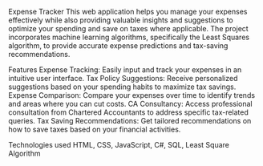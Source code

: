 Expense Tracker
This web application helps you manage your expenses effectively while also providing valuable insights and suggestions to optimize your spending and save on taxes where applicable. 
The project incorporates machine learning algorithms, specifically the Least Squares algorithm, to provide accurate expense predictions and tax-saving recommendations.

Features
Expense Tracking: Easily input and track your expenses in an intuitive user interface.
Tax Policy Suggestions: Receive personalized suggestions based on your spending habits to maximize tax savings.
Expense Comparison: Compare your expenses over time to identify trends and areas where you can cut costs.
CA Consultancy: Access professional consultation from Chartered Accountants to address specific tax-related queries.
Tax Saving Recommendations: Get tailored recommendations on how to save taxes based on your financial activities.

Technologies used
HTML, CSS, JavaScript, C#, SQL, Least Square Algorithm
